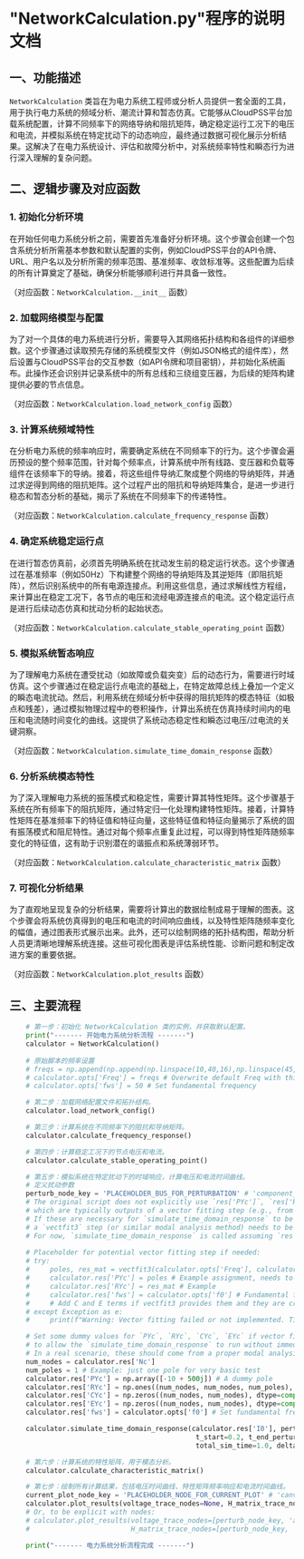 # "NetworkCalculation.py"程序的说明文档

## 一、功能描述

`NetworkCalculation` 类旨在为电力系统工程师或分析人员提供一套全面的工具，用于执行电力系统的频域分析、潮流计算和暂态仿真。它能够从CloudPSS平台加载系统配置，计算不同频率下的网络导纳和阻抗矩阵，确定稳定运行工况下的电压和电流，并模拟系统在特定扰动下的动态响应，最终通过数据可视化展示分析结果。这解决了在电力系统设计、评估和故障分析中，对系统频率特性和瞬态行为进行深入理解的复杂问题。

## 二、逻辑步骤及对应函数

### 1. 初始化分析环境

在开始任何电力系统分析之前，需要首先准备好分析环境。这个步骤会创建一个包含系统分析所需基本参数和默认配置的实例，例如CloudPSS平台的API令牌、URL、用户名以及分析所需的频率范围、基准频率、收敛标准等。这些配置为后续的所有计算奠定了基础，确保分析能够顺利进行并具备一致性。

（对应函数：`NetworkCalculation.__init__` 函数）

### 2. 加载网络模型与配置

为了对一个具体的电力系统进行分析，需要导入其网络拓扑结构和各组件的详细参数。这个步骤通过读取预先存储的系统模型文件（例如JSON格式的组件库），然后设置与CloudPSS平台的交互参数（如API令牌和项目密钥），并初始化系统画布。此操作还会识别并记录系统中的所有总线和三绕组变压器，为后续的矩阵构建提供必要的节点信息。

（对应函数：`NetworkCalculation.load_network_config` 函数）

### 3. 计算系统频域特性

在分析电力系统的频率响应时，需要确定系统在不同频率下的行为。这个步骤会遍历预设的整个频率范围，针对每个频率点，计算系统中所有线路、变压器和负载等组件在该频率下的导纳。接着，将这些组件导纳汇聚成整个网络的导纳矩阵，并通过求逆得到网络的阻抗矩阵。这个过程产出的阻抗和导纳矩阵集合，是进一步进行稳态和暂态分析的基础，揭示了系统在不同频率下的传递特性。

（对应函数：`NetworkCalculation.calculate_frequency_response` 函数）

### 4. 确定系统稳定运行点

在进行暂态仿真前，必须首先明确系统在扰动发生前的稳定运行状态。这个步骤通过在基准频率（例如50Hz）下构建整个网络的导纳矩阵及其逆矩阵（即阻抗矩阵），然后识别系统中的所有电源连接点。利用这些信息，通过求解线性方程组，来计算出在稳定工况下，各节点的电压和流经电源连接点的电流。这个稳定运行点是进行后续动态仿真和扰动分析的起始状态。

（对应函数：`NetworkCalculation.calculate_stable_operating_point` 函数）

### 5. 模拟系统暂态响应

为了理解电力系统在遭受扰动（如故障或负载突变）后的动态行为，需要进行时域仿真。这个步骤通过在稳定运行点电流的基础上，在特定故障总线上叠加一个定义的瞬态电流扰动。然后，利用系统在频域分析中获得的阻抗矩阵的模态特征（如极点和残差），通过模拟物理过程中的卷积操作，计算出系统在仿真持续时间内的电压和电流随时间变化的曲线。这提供了系统动态稳定性和瞬态过电压/过电流的关键洞察。

（对应函数：`NetworkCalculation.simulate_time_domain_response` 函数）

### 6. 分析系统模态特性

为了深入理解电力系统的振荡模式和稳定性，需要计算其特性矩阵。这个步骤基于系统在所有频率下的阻抗矩阵，通过特定归一化处理构建特性矩阵。接着，计算特性矩阵在基准频率下的特征值和特征向量，这些特征值和特征向量揭示了系统的固有振荡模式和阻尼特性。通过对每个频率点重复此过程，可以得到特性矩阵随频率变化的特征值，这有助于识别潜在的谐振点和系统薄弱环节。

（对应函数：`NetworkCalculation.calculate_characteristic_matrix` 函数）

### 7. 可视化分析结果

为了直观地呈现复杂的分析结果，需要将计算出的数据绘制成易于理解的图表。这个步骤会将系统仿真得到的电压和电流的时间响应曲线，以及特性矩阵随频率变化的幅值，通过图表形式展示出来。此外，还可以绘制网络的拓扑结构图，帮助分析人员更清晰地理解系统连接。这些可视化图表是评估系统性能、诊断问题和制定改进方案的重要依据。

（对应函数：`NetworkCalculation.plot_results` 函数）

## 三、主要流程

```python
    # 第一步：初始化 NetworkCalculation 类的实例，并获取默认配置。
    print("------- 开始电力系统分析流程 -------")
    calculator = NetworkCalculation()
    
    # 原始脚本的频率设置
    # freqs = np.append(np.append(np.linspace(10,40,16),np.linspace(45,200,32)),np.linspace(300,2000,18))
    # calculator.opts['Freq'] = freqs # Overwrite default Freq with this specific set
    # calculator.opts['fws'] = 50 # Set fundamental frequency

    # 第二步：加载网络配置文件和拓扑结构。
    calculator.load_network_config()

    # 第三步：计算系统在不同频率下的阻抗和导纳矩阵。
    calculator.calculate_frequency_response()

    # 第四步：计算稳定工况下的节点电压和电流。
    calculator.calculate_stable_operating_point()

    # 第五步：模拟系统在特定扰动下的时域响应，计算电压和电流时间曲线。
    # 定义扰动参数
    perturb_node_key = 'PLACEHOLDER_BUS_FOR_PERTURBATION' # 'component_new_bus_3_p_3'
    # The original script does not explicitly use `res['PYc']`, `res['RYc']`, etc.
    # which are typically outputs of a vector fitting step (e.g., from `vectfit3`).
    # If these are necessary for `simulate_time_domain_response` to be accurate,
    # a `vectfit3` step (or similar modal analysis method) needs to be added before this.
    # For now, `simulate_time_domain_response` is called assuming `res` has placeholders or will be properly initialized.
    
    # Placeholder for potential vector fitting step if needed:
    # try:
    #     poles, res_mat = vectfit3(calculator.opts['Freq'], calculator.Z, **calculator.opts['vfopts'])
    #     calculator.res['PYc'] = poles # Example assignment, needs to match actual vectfit3 output structure
    #     calculator.res['RYc'] = res_mat # Example
    #     calculator.res['fws'] = calculator.opts['f0'] # Fundamental frequency
    #     # Add C and E terms if vectfit3 provides them and they are critical.
    # except Exception as e:
    #     print(f"Warning: Vector fitting failed or not implemented. Time domain simulation may be approximate. Error: {e}")

    # Set some dummy values for `PYc`, `RYc`, `CYc`, `EYc` if vector fitting is not integrated,
    # to allow the `simulate_time_domain_response` to run without immediate errors.
    # In a real scenario, these should come from a proper modal analysis.
    num_nodes = calculator.res['Nc']
    num_poles = 1 # Example: just one pole for very basic test
    calculator.res['PYc'] = np.array([-10 + 500j]) # A dummy pole
    calculator.res['RYc'] = np.ones((num_nodes, num_nodes, num_poles), dtype=complex) # Dummy residue
    calculator.res['CYc'] = np.zeros((num_nodes, num_nodes), dtype=complex) # Dummy constant term
    calculator.res['EYc'] = np.zeros((num_nodes, num_nodes), dtype=complex) # Dummy E*s term
    calculator.res['fws'] = calculator.opts['f0'] # Set fundamental frequency for time domain

    calculator.simulate_time_domain_response(calculator.res['I0'], perturb_node_key, 
                                              t_start=0.2, t_end_perturb=0.3, tau=0.03,
                                              total_sim_time=1.0, delta_t=0.01)

    # 第六步：计算系统的特性矩阵，用于模态分析。
    calculator.calculate_characteristic_matrix()

    # 第七步：绘制所有计算结果，包括电压时间曲线、特性矩阵频率响应和电流时间曲线。
    current_plot_node_key = 'PLACEHOLDER_NODE_FOR_CURRENT_PLOT' # 'canvas_0_10'
    calculator.plot_results(voltage_trace_nodes=None, H_matrix_trace_nodes=None) # Using default paths
    # Or, to be explicit with nodes:
    # calculator.plot_results(voltage_trace_nodes=[perturb_node_key, 'another_bus_key'],
    #                         H_matrix_trace_nodes=[perturb_node_key, 'yet_another_bus_key'])

    print("------- 电力系统分析流程完成 -------")
```